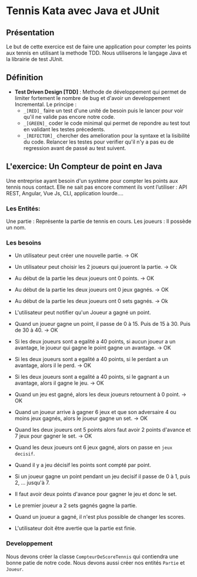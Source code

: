# Tennis Kata avec Java et JUnit

## Présentation
Le but de cette exercice est de faire une application pour compter les points aux tennis en utilisant la methode TDD. Nous utiliserons le langage Java et la librairie de test JUnit.

## Définition
* __Test Driven Design [TDD]__ : Methode de développement qui permet de limiter fortement le nombre de bug et d'avoir un developpement Incremental. Le principe : 
    * `_[RED]_` faire un test d'une unité de besoin puis le lancer pour voir qu'il ne valide pas encore notre code.
    * `_[GREEN]_` coder le code minimal qui permet de repondre au test tout en validant les testes précedents.
    * `_[REFECTOR]_` chercher des amelioration pour la syntaxe et la lisibilité du code. Relancer les testes pour verifier qu'il n'y a pas eu de regression avant de passé au test suivent.

    
## L'exercice: Un Compteur de point en Java
Une entreprise ayant besoin d'un système pour compter les points aux tennis nous contact. Elle ne sait pas encore comment ils vont l’utiliser : API REST, Angular, Vue Js, CLI, application lourde....

### Les Entités:
Une partie : Représente la partie de tennis en cours.
Les joueurs : Il possède un nom.

### Les besoins
* Un utilisateur peut créer une nouvelle partie.                            -> OK
* Un utilisateur peut choisir les 2 joueurs qui joueront la partie.         -> Ok
* Au début de la partie les deux joueurs ont 0 points.                      -> OK
* Au début de la partie les deux joueurs ont 0 jeux gagnés.                 -> OK
* Au début de la partie les deux joueurs ont 0 sets gagnés.                 -> Ok

* L'utilisateur peut notifier qu'un Joueur a gagné un point.
* Quand un joueur gagne un point, il passe de 0 à 15. Puis de 15 à 30. Puis de 30 à 40.                                             -> OK
* Si les deux joueurs sont a egalité a 40 points, si aucun joueur a un avantage, le joueur qui gagne le point gagne un avantage.    -> OK
* Si les deux joueurs sont a egalité a 40 points, si le perdant a un avantage, alors il le perd.                                    -> OK
* Si les deux joueurs sont a egalité a 40 points, si le gagnant a un avantage, alors il gagne le jeu.                               -> OK

* Quand un jeu est gagné, alors les deux joueurs retournent à 0 point.                                                  -> OK
* Quand un joueur arrive à gagner 6 jeux et que son adversaire 4 ou moins jeux gagnés, alors le joueur gagne un set.    -> OK
* Quand les deux joueurs ont 5 points alors faut avoir 2 points d'avance et 7 jeux pour gagner le set.                  -> OK

* Quand les deux joueurs ont 6 jeux gagné, alors on passe en `jeux decisif`.
* Quand il y a jeu décisif les points sont compté par point.
* Si un joueur gagne un point pendant un jeu decisif il passe de 0 à 1, puis 2, ... jusqu'à 7. 
* Il faut avoir deux points d'avance pour gagner le jeu et donc le set.

* Le premier joueur a 2 sets gagnés gagne la partie.
* Quand un joueur a gagné, il n'est plus possible de changer les scores.
* L'utilisateur doit être avertie que la partie est finie.

### Developpement
Nous devons créer la classe `CompteurDeScoreTennis` qui contiendra une bonne patie de notre code.
Nous devons aussi créer nos entités `Partie` et `Joueur`.